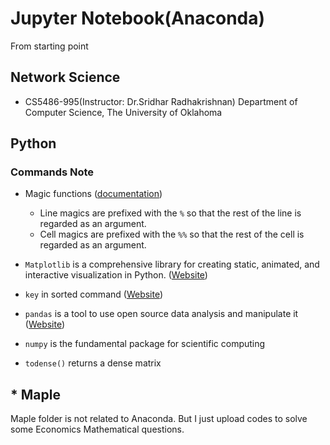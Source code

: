 # Jupyter Notebook(Anaconda)
From starting point

## Network Science

* CS5486-995(Instructor: Dr.Sridhar Radhakrishnan) Department of Computer Science, The University of Oklahoma

## Python

### Commands Note

* Magic functions ([documentation](https://ipython.readthedocs.io/en/stable/interactive/tutorial.html#magics-explained))

  - Line magics are prefixed with the `%` so that the rest of the line is regarded as an argument.
  - Cell magics are prefixed with the `%%` so that the rest of the cell is regarded as an argument.

* `Matplotlib` is a comprehensive library for creating static, animated, and interactive visualization in Python. ([Website](https://matplotlib.org))
* `key` in sorted command ([Website](https://blogboard.io/blog/knowledge/python-sorted-lambda/))
* `pandas` is a tool to use open source data analysis and manipulate it ([Website](https://pandas.pydata.org))
* `numpy` is the fundamental package for scientific computing
* `todense()` returns a dense matrix

## * Maple

Maple folder is not related to Anaconda. But I just upload codes to solve some Economics Mathematical questions.

